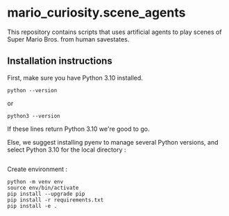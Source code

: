 # mario_curiosity.scene_agents
This repository contains scripts that uses artificial agents to play scenes of Super Mario Bros. from human savestates.


## Installation instructions

First, make sure you have Python 3.10 installed.
```
python --version
```
or 
```
python3 --version
```
If these lines return Python 3.10 we're good to go.

Else, we suggest installing pyenv to manage several Python versions, and select Python 3.10 for the local directory : 
```

```

Create environment :
```
python -m venv env
source env/bin/activate
pip install --upgrade pip
pip install -r requirements.txt
pip install -e .
```

